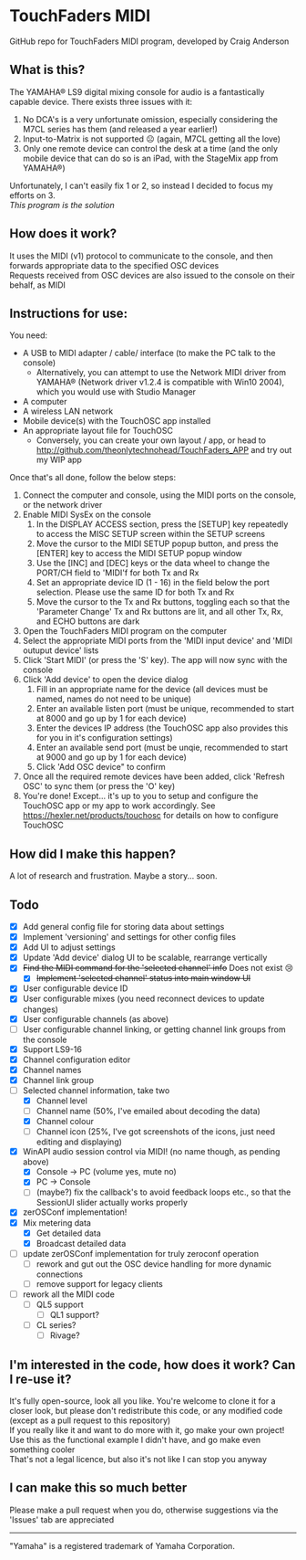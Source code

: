 # TouchFaders MIDI

GitHub repo for TouchFaders MIDI program, developed by Craig Anderson

## What is this?
The YAMAHA® LS9 digital mixing console for audio is a fantastically capable device. There exists three issues with it:

1. No DCA's is a very unfortunate omission, especially considering the M7CL series has them (and released a year earlier!)
1. Input-to-Matrix is not supported ☹ (again, M7CL getting all the love)
1. Only one remote device can control the desk at a time (and the only mobile device that can do so is an iPad, with the StageMix app from YAMAHA®)

Unfortunately, I can't easily fix 1 or 2, so instead I decided to focus my efforts on 3.  
*This program is the solution*

## How does it work?
It uses the MIDI (v1) protocol to communicate to the console, and then forwards appropriate data to the specified OSC devices  
Requests received from OSC devices are also issued to the console on their behalf, as MIDI

## Instructions for use:
You need:
* A USB to MIDI adapter / cable/ interface (to make the PC talk to the console)
  * Alternatively, you can attempt to use the Network MIDI driver from YAMAHA® (Network driver v1.2.4 is compatible with Win10 2004), which you would use with Studio Manager
* A computer
* A wireless LAN network
* Mobile device(s) with the TouchOSC app installed
* An appropriate layout file for TouchOSC
  * Conversely, you can create your own layout / app, or head to http://github.com/theonlytechnohead/TouchFaders_APP and try out my WIP app

Once that's all done, follow the below steps:
1. Connect the computer and console, using the MIDI ports on the console, or the network driver
1. Enable MIDI SysEx on the console
    1. In the DISPLAY ACCESS section, press the [SETUP] key repeatedly to access the MISC SETUP screen within the SETUP screens
    1. Move the cursor to the MIDI SETUP popup button, and press the [ENTER] key to access the MIDI SETUP popup window
    1. Use the [INC] and [DEC] keys or the data wheel to change the PORT/CH field to 'MIDI'f for both Tx and Rx
    1. Set an appropriate device ID (1 - 16) in the field below the port selection. Please use the same ID for both Tx and Rx
    1. Move the cursor to the Tx and Rx buttons, toggling each so that the 'Parameter Change' Tx and Rx buttons are lit, and all other Tx, Rx, and ECHO buttons are dark
1. Open the TouchFaders MIDI program on the computer
1. Select the appropriate MIDI ports from the 'MIDI input device' and 'MIDI outuput device' lists
1. Click 'Start MIDI' (or press the 'S' key). The app will now sync with the console
1. Click 'Add device' to open the device dialog
    1. Fill in an appropriate name for the device (all devices must be named, names do not need to be unique)
    1. Enter an available listen port (must be unique, recommended to start at 8000 and go up by 1 for each device)
    1. Enter the devices IP address (the TouchOSC app also provides this for you in it's configuration settings)
    1. Enter an available send port (must be unqie, recommended to start at 9000 and go up by 1 for each device)
    1. Click 'Add OSC device" to confirm
1. Once all the required remote devices have been added, click 'Refresh OSC' to sync them (or press the 'O' key)
1. You're done! Except... it's up to you to setup and configure the TouchOSC app or my app to work accordingly.
See https://hexler.net/products/touchosc for details on how to configure TouchOSC

## How did I make this happen?
A lot of research and frustration.
Maybe a story... soon.

## Todo
- [x] Add general config file for storing data about settings
- [x] Implement 'versioning' and settings for other config files
- [x] Add UI to adjust settings
- [x] Update 'Add device' dialog UI to be scalable, rearrange vertically
- [x] ~~Find the MIDI command for the 'selected channel' info~~ Does not exist 😢
  - [x] ~~Implement 'selected channel' status into main window UI~~
- [x] User configurable device ID
- [X] User configurable mixes (you need reconnect devices to update changes)
- [x] User configurable channels (as above)
- [ ] User configurable channel linking, or getting channel link groups from the console
- [x] Support LS9-16
- [x] Channel configuration editor
 - [x] Channel names
 - [x] Channel link group
- [ ] Selected channel information, take two
  - [x] Channel level
  - [ ] Channel name (50%, I've emailed about decoding the data)
  - [x] Channel colour
  - [ ] Channel icon (25%, I've got screenshots of the icons, just need editing and displaying)
- [x] WinAPI audio session control via MIDI! (no name though, as pending above)
  - [x] Console -> PC (volume yes, mute no)
  - [x] PC -> Console
  - [ ] (maybe?) fix the callback's to avoid feedback loops etc., so that the SessionUI slider actually works properly
- [x] zerOSConf implementation!
- [x] Mix metering data
  - [x] Get detailed data
  - [x] Broadcast detailed data
- [ ] update zerOSConf implementation for truly zeroconf operation
  - [ ] rework and gut out the OSC device handling for more dynamic connections
  - [ ] remove support for legacy clients
- [ ] rework all the MIDI code
  - [ ] QL5 support
    - [ ] QL1 support?
  - [ ] CL series?
    - [ ] Rivage?

## I'm interested in the code, how does it work? Can I re-use it?
It's fully open-source, look all you like.
You're welcome to clone it for a closer look, but please don't redistribute this code, or any modified code (except as a pull request to this repository)  
If you really like it and want to do more with it, go make your own project! Use this as the functional example I didn't have, and go make even something cooler  
That's not a legal licence, but also it's not like I can stop you anyway

## I can make this so much better
Please make a pull request when you do, otherwise suggestions via the 'Issues' tab are appreciated

---
"Yamaha" is a registered trademark of Yamaha Corporation.
